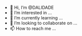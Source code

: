- 👋 Hi, I’m @DALIDADE
- 👀 I’m interested in ...
- 🌱 I’m currently learning ...
- 💞️ I’m looking to collaborate on ...
- 📫 How to reach me ...

<!---
DALIDADE/DALIDADE is a ✨ special ✨ repository because its `README.md` (this file) appears on your GitHub profile.
You can click the Preview link to take a look at your changes.
--->
